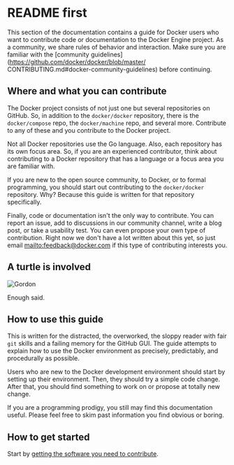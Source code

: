 <!--[metadata]>
+++
title = "README first"
description = "Introduction to project contribution at Docker"
keywords = ["Gordon, introduction, turtle, machine, libcontainer,  how to"]
[menu.main]
parent = "smn_engine_contrib"
+++
<![end-metadata]-->

# README first

This section of the documentation contains a guide for Docker users who want to
contribute code or documentation to the Docker Engine project. As a community, we
share rules of behavior and interaction. Make sure you are familiar with the 
[community guidelines](https://github.com/docker/docker/blob/master/
CONTRIBUTING.md#docker-community-guidelines) before continuing.

## Where and what you can contribute

The Docker project consists of not just one but several repositories on GitHub.
So, in addition to the `docker/docker` repository, there is the
`docker/compose` repo, the `docker/machine` repo, and several more.
Contribute to any of these and you contribute to the Docker project.

Not all Docker repositories use the Go language. Also, each repository has its
own focus area. So, if you are an experienced contributor, think about
contributing to a Docker repository that has a language or a focus area you are
familiar with.

If you are new to the open source community, to Docker, or to formal
programming, you should start out contributing to the `docker/docker`
repository. Why? Because this guide is written for that repository specifically.

Finally, code or documentation isn't the only way to contribute. You can report
an issue, add to discussions in our community channel, write a blog post, or
take a usability test. You can even propose your own type of contribution.
Right now we don't have a lot written about this yet, so just email
<mailto:feedback@docker.com> if this type of contributing interests you.

## A turtle is involved

![Gordon](../images/gordon.jpeg)

Enough said.

## How to use this guide

This is written for the distracted, the overworked, the sloppy reader with fair
`git` skills and a failing memory for the GitHub GUI. The guide attempts to
explain how to use the Docker environment as precisely, predictably, and
procedurally as possible.

Users who are new to the Docker development environment should start by setting
up their environment. Then, they should try a simple code change. After that,
you should find something to work on or propose at totally new change.

If you are a programming prodigy, you still may find this documentation useful.
Please feel free to skim past information you find obvious or boring.

## How to get started

Start by [getting the software you need to contribute](software-required.md).
